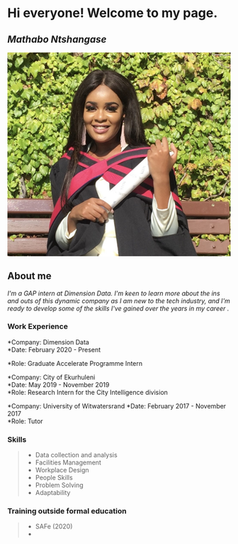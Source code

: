 # Hi everyone! Welcome to my page.
## *Mathabo Ntshangase*


![image](https://github.com/Mathabo96/hello-world/blob/master/Mathabo.jpg)


## About me
*I'm a GAP intern at Dimension Data. I'm keen to learn more about the ins and outs of this dynamic company as I am new to the tech industry, and I'm ready to develop some of the skills I've gained over the years in my career .* 


### Work Experience 


*Company: Dimension Data  
*Date: February 2020 - Present 


*Role: Graduate Accelerate Programme Intern 


*Company: City of Ekurhuleni  
*Date: May 2019 - November 2019  
*Role: Research Intern for the City Intelligence division

*Company: University of Witwatersrand 
*Date: February 2017 - November 2017  
*Role: Tutor



### Skills 
>
> - Data collection and analysis
> - Facilities Management 
> - Workplace Design
> - People Skills 
> - Problem Solving 
> - Adaptability 


### Training outside formal education 
>
> - SAFe (2020)
> - 













